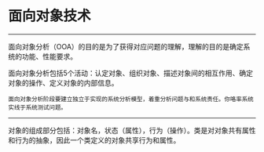 # 面向对象技术

---
面向对象分析（OOA）的目的是为了获得对应问题的理解，理解的目的是确定系统的功能、性能要求。

面向对象分析包括5个活动：认定对象、组织对象、描述对象间的相互作用、确定对象的操作、定义对象的内部信息。

`面向对象分析阶段要建立独立于实现的系统分析模型，着重分析问题与和系统责任。你咯率系统实线于系统测试问题。`

---
对象的组成部分包括：对象名，状态（属性），行为（操作）。类是对对象共有属性和行为的抽象，因此一个类定义的对象共享行为和属性。
